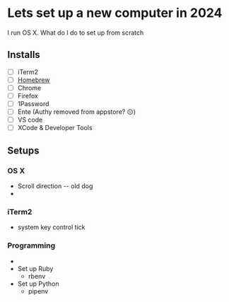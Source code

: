 # Lets set up a new computer in 2024
I run OS X. What do I do to set up from scratch

## Installs 
- [ ] iTerm2
- [ ] [Homebrew]([url](https://brew.sh))
- [ ] Chrome
- [ ] Firefox
- [ ] 1Password
- [ ] Ente (Authy removed from appstore? :pensive:)
- [ ] VS code
- [ ] XCode & Developer Tools

## Setups
### OS X
* Scroll direction -- old dog
* 
### iTerm2
* system key control tick
### Programming
* 
* Set up Ruby
  * rbenv
* Set up Python
  * pipenv
